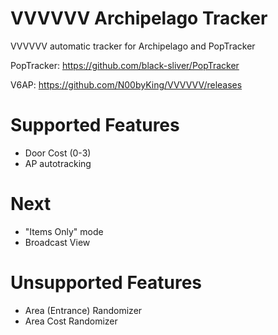 # VVVVVV Archipelago Tracker
VVVVVV automatic tracker for Archipelago and PopTracker

PopTracker: https://github.com/black-sliver/PopTracker

V6AP: https://github.com/N00byKing/VVVVVV/releases

# Supported Features
- Door Cost (0-3)
- AP autotracking

# Next
- "Items Only" mode
- Broadcast View

# Unsupported Features
- Area (Entrance) Randomizer
- Area Cost Randomizer

